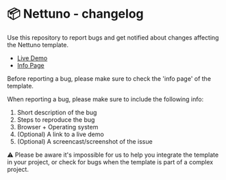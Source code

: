 # 📦 Nettuno - changelog

Use this repository to report bugs and get notified about changes affecting the Nettuno template.

- [Live Demo](https://codyhouse.co/demo-templates/nettuno/index.html)
- [Info Page](https://codyhouse.co/template/nettuno)

Before reporting a bug, please make sure to check the 'info page' of the template. 

When reporting a bug, please make sure to include the following info:

1. Short description of the bug
2. Steps to reproduce the bug
3. Browser + Operating system
4. (Optional) A link to a live demo
5. (Optional) A screencast/screenshot of the issue

⚠️ Please be aware it's impossible for us to help you integrate the template in your project, or check for bugs when the template is part of a complex project.
